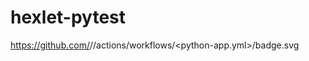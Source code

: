 # hexlet-pytest
https://github.com/<saintodes>/<hexlet-pytest>/actions/workflows/<python-app.yml>/badge.svg
